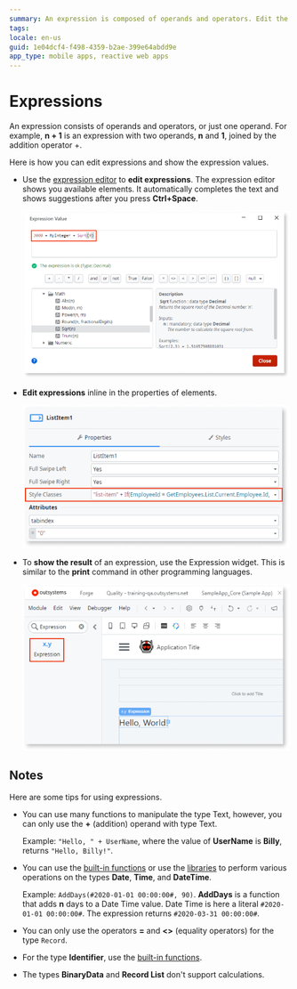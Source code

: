 ```yaml
---
summary: An expression is composed of operands and operators. Edit the expression in the expression editor or inline. Show the value of the expression in the expression widget. 
tags: 
locale: en-us
guid: 1e04dcf4-f498-4359-b2ae-399e64abdd9e
app_type: mobile apps, reactive web apps
---
```


# Expressions

An expression consists of operands and operators, or just one operand. For example, **n + 1** is an expression with two operands, **n** and **1**, joined by the addition operator +. 

Here is how you can edit expressions and show the expression values.

* Use the [expression editor](expressions/expression-editor.md) to **edit expressions**. The expression editor shows you available elements. It automatically completes the text and shows suggestions after you press **Ctrl+Space**.

    ![Expression editor](images/expression-editor-ss.png?width=600)

* **Edit expressions** inline in the properties of elements.

    ![Expression inline](images/expression-inline-ss.png?width=400)

* To **show the result** of an expression, use the Expression widget. This is similar to the **print** command in other programming languages.

    ![Expression widget](images/expression-widget-ss.png?width=400)


## Notes

Here are some tips for using expressions.

* You can use  many functions to manipulate the type Text, however, you can only use the  **+** (addition) operand with type Text. 

    Example: `"Hello, " + UserName`, where the value of **UserName** is **Billy**, returns `"Hello, Billy!"`. 

* You can use the [built-in functions](<../../reference/built-in-functions/dateandtime.md>) or use the [libraries](<../../reference/libraries/datetime.md>) to perform various operations on the types **Date**, **Time**, and **DateTime**.

    Example: `AddDays(#2020-01-01 00:00:00#, 90)`. **AddDays** is a function that adds **n** days to a Date Time value. Date Time is here a literal `#2020-01-01 00:00:00#`. The expression returns `#2020-03-31 00:00:00#`.

* You can only use the operators **=** and **&lt;&gt;** (equality operators) for the type `Record`.

* For the type **Identifier**, use the [built-in functions](<../../reference/built-in-functions/data-conversion.md>). 

* The types **BinaryData** and **Record List** don't support calculations.
